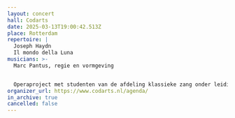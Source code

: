 ```yaml
---
layout: concert
hall: Codarts
date: 2025-03-13T19:00:42.513Z
place: Rotterdam
repertoire: |
  Joseph Haydn
  Il mondo della Luna
musicians: >-
  Marc Pantus, regie en vormgeving


  Operaproject met studenten van de afdeling klassieke zang onder leiding van Jan Willem Passchier, piano.
organizer_url: https://www.codarts.nl/agenda/
in_archive: true
cancelled: false
---
```

